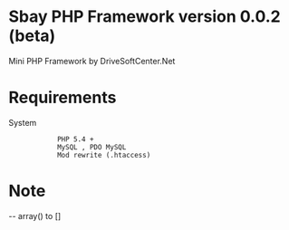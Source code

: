 # Sbay PHP Framework version 0.0.2 (beta)
Mini PHP Framework by DriveSoftCenter.Net

# Requirements
System

                PHP 5.4 + 
                MySQL , PDO MySQL
                Mod rewrite (.htaccess)

# Note
-- array() to []
